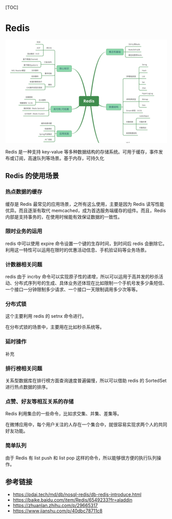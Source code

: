 [TOC]

# Redis

![db-redis-overview](.README.assets/db-redis-overview.png)

Redis 是一种支持 key-value 等多种数据结构的存储系统。可用于缓存，事件发布或订阅，高速队列等场景。基于内存，可持久化

## Redis 的使用场景

### 热点数据的缓存

缓存是 Redis 最常见的应用场景，之所有这么使用，主要是因为 Redis 读写性能优异。而且逐渐有取代 memcached，成为首选服务端缓存的组件。而且，Redis 内部是支持事务的，在使用时候能有效保证数据的一致性。

### 限时业务的运用

redis 中可以使用 expire 命令设置一个键的生存时间，到时间后 redis 会删除它。利用这一特性可以运用在限时的优惠活动信息、手机验证码等业务场景。

### 计数器相关问题

redis 由于 incrby 命令可以实现原子性的递增，所以可以运用于高并发的秒杀活动、分布式序列号的生成、具体业务还体现在比如限制一个手机号发多少条短信、一个接口一分钟限制多少请求、一个接口一天限制调用多少次等等。

### 分布式锁

这个主要利用 redis 的 setnx 命令进行。

在分布式锁的场景中，主要用在比如秒杀系统等。

### 延时操作

补充

### 排行榜相关问题

关系型数据库在排行榜方面查询速度普遍偏慢，所以可以借助 redis 的 SortedSet 进行热点数据的排序。

### 点赞、好友等相互关系的存储

Redis 利用集合的一些命令，比如求交集、并集、差集等。

在微博应用中，每个用户关注的人存在一个集合中，就很容易实现求两个人的共同好友功能。

### 简单队列

由于 Redis 有 list push 和 list pop 这样的命令，所以能够很方便的执行队列操作。

## 参考链接

- https://pdai.tech/md/db/nosql-redis/db-redis-introduce.html
- https://baike.baidu.com/item/Redis/6549233?fr=aladdin
- https://zhuanlan.zhihu.com/p/29665317
- https://www.jianshu.com/p/40dbc78711c8